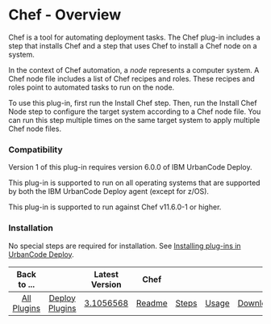 
# Chef - Overview


Chef is a tool for automating deployment tasks. The Chef plug-in includes a step that installs Chef and a step that uses Chef to install a Chef node on a system.

In the context of Chef automation, a *node* represents a computer system. A Chef node file includes a list of Chef recipes and roles. These recipes and roles point to automated tasks to run on the node.

To use this plug-in, first run the Install Chef step. Then, run the Install Chef Node step to configure the target system according to a Chef node file. You can run this step multiple times on the same target system to apply multiple Chef node files.

### Compatibility

Version 1 of this plug-in requires version 6.0.0 of IBM UrbanCode Deploy.

This plug-in is supported to run on all operating systems that are supported by both the IBM UrbanCode Deploy agent (except for z/OS).

This plug-in is supported to run against Chef v11.6.0-1 or higher.


### Installation

No special steps are required for installation. See [Installing plug-ins in UrbanCode Deploy](https://community.ibm.com/community/user/wasdevops/blogs/laurel-dickson-bull1/2022/06/13/install-plugins "Installing plug-ins in UrbanCode Deploy").


|Back to ...||Latest Version|Chef ||||
| :---: | :---: | :---: | :---: | :---: | :---: | :---: |
|[All Plugins](../../index.md)|[Deploy Plugins](../README.md)|[3.1056568](https://raw.githubusercontent.com/UrbanCode/IBM-UCD-PLUGINS/main/files/Chef/Chef-3.1056568.zip)|[Readme](README.md)|[Steps](steps.md)|[Usage](usage.md)|[Downloads](downloads.md)|
